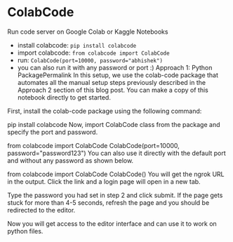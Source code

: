# ColabCode

Run code server on Google Colab or Kaggle Notebooks

- install colabcode: `pip install colabcode`
- import colabcode: `from colabcode import ColabCode`
- run: `ColabCode(port=10000, password="abhishek")`
- you can also run it with any password or port :)
Approach 1: Python PackagePermalink
In this setup, we use the colab-code package that automates all the manual setup steps previously described in the Approach 2 section of this blog post. You can make a copy of this notebook directly to get started.

First, install the colab-code package using the following command:

 pip install colabcode
Now, import ColabCode class from the package and specify the port and password.

 from colabcode import ColabCode
 ColabCode(port=10000, password="password123")
You can also use it directly with the default port and without any password as shown below.

 from colabcode import ColabCode
 ColabCode()
You will get the ngrok URL in the output. Click the link and a login page will open in a new tab.



Type the password you had set in step 2 and click submit. If the page gets stuck for more than 4-5 seconds, refresh the page and you should be redirected to the editor.



Now you will get access to the editor interface and can use it to work on python files.


